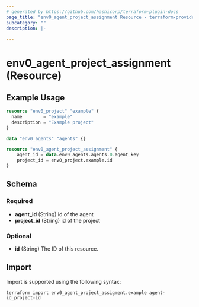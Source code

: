 ```yaml
---
# generated by https://github.com/hashicorp/terraform-plugin-docs
page_title: "env0_agent_project_assignment Resource - terraform-provider-env0"
subcategory: ""
description: |-
  
---
```


# env0_agent_project_assignment (Resource)



## Example Usage

```terraform
resource "env0_project" "example" {
  name        = "example"
  description = "Example project"
}

data "env0_agents" "agents" {}

resource "env0_agent_project_assignment" {
    agent_id = data.env0_agents.agents.0.agent_key
    project_id = env0_project.example.id
}
```

<!-- schema generated by tfplugindocs -->
## Schema

### Required

- **agent_id** (String) id of the agent
- **project_id** (String) id of the project

### Optional

- **id** (String) The ID of this resource.

## Import

Import is supported using the following syntax:

```shell
terraform import env0_agent_project_assigment.example agent-id_project-id
```
